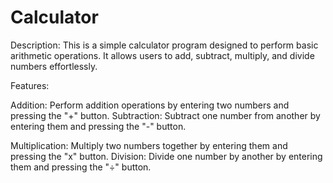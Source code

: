# Calculator

Description:
This is a simple calculator program designed to perform basic arithmetic operations. It allows users to add, 
subtract, multiply, and divide numbers effortlessly.

Features:

Addition: Perform addition operations by entering two numbers and pressing the "+" button.
Subtraction: Subtract one number from another by entering them and pressing the "-" button.

Multiplication: Multiply two numbers together by entering them and pressing the "x" button.
Division: Divide one number by another by entering them and pressing the "÷" button.
